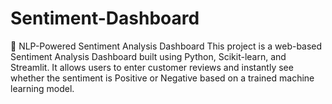 # Sentiment-Dashboard
 🧠 NLP-Powered Sentiment Analysis Dashboard  This project is a web-based Sentiment Analysis Dashboard built using Python, Scikit-learn, and Streamlit. It allows users to enter customer reviews and instantly see whether the sentiment is Positive or Negative based on a trained machine learning model.  
